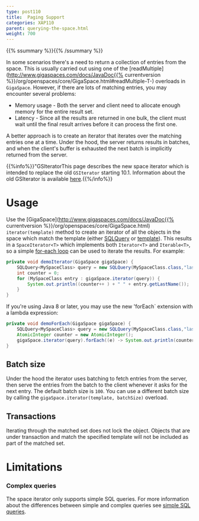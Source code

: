 ```yaml
---
type: post110
title:  Paging Support
categories: XAP110
parent: querying-the-space.html
weight: 700
---
```


{{% ssummary %}}{{% /ssummary %}}

In some scenarios there's a need to return a collection of entries from the space. This is usually carried out using one of the [readMultiple](http://www.gigaspaces.com/docs/JavaDoc{{% currentversion %}}/org/openspaces/core/GigaSpace.html#readMultiple-T-) overloads in `GigaSpace`. However, if there are lots of matching entries, you may encounter several problems:

* Memory usage - Both the server and client need to allocate enough memory for the entire result set.
* Latency - Since all the results are returned in one bulk, the client must wait until the final result arrives before it can process the first one.

A better approach is to create an iterator that iterates over the matching entries one at a time. Under the hood, the server returns results in batches, and when the client's buffer is exhausted the next batch is implicitly returned from the server.

{{%info%}}"GSIteratorThis page describes the new space iterator which is intended to replace the old `GSIterator` starting 10.1. Information about the old GSIterator is available [here](./query-paging-support-old.html).{{%/info%}}

# Usage

Use the [GigaSpace](http://www.gigaspaces.com/docs/JavaDoc{{% currentversion %}}/org/openspaces/core/GigaSpace.html) `iterator(template)` method to create an iterator of all the objects in the space which match the template (either [SQLQuery](./query-sql.html) or [template](./query-template-matching.html)). This results in a `SpaceIterator<T>` which implements both `Iterator<T>` and `Iterable<T>`, so a simple [for-each loop](https://docs.oracle.com/javase/1.5.0/docs/guide/language/foreach.html) can be used to iterate the results. For example:


```java
private void demoIterator(GigaSpace gigaSpace) {
    SQLQuery<MySpaceClass> query = new SQLQuery(MySpaceClass.class,"lastName = 'Smith'");
    int counter = 0;
    for (MySpaceClass entry : gigaSpace.iterator(query)) {
        System.out.println((counter++ ) + " " + entry.getLastName());
    }
}
```

If you're using Java 8 or later, you may use the new 'forEach` extension with a lambda expression:


```java
private void demoForEach(GigaSpace gigaSpace) {
    SQLQuery<MySpaceClass> query = new SQLQuery(MySpaceClass.class,"lastName = 'Smith'");
    AtomicInteger counter = new AtomicInteger();
    gigaSpace.iterator(query).forEach((e) -> System.out.println(counter.incrementAndGet() + " " + e.getLastName()));
}
```

## Batch size

Under the hood the iterator uses batching to fetch entries from the server, then serve the entries from the batch to the client whenever it asks for the next entry. The default batch size is `100`. You can use a different batch size by calling the `gigaSpace.iterator(template, batchSize)` overload.

## Transactions

Iterating through the matched set does not lock the object. Objects that are under transaction and match the specified template will not be included as part of the matched set.

# Limitations

### Complex queries

The space iterator only supports simple SQL queries. For more information about the differences between simple and complex queries see [simple SQL queries](./query-sql.html#SimpleQueries).


